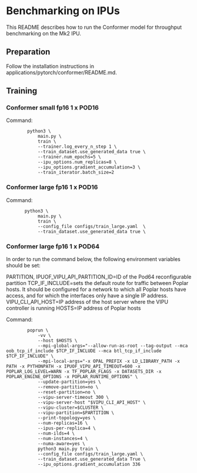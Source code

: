 # Benchmarking on IPUs

This README describes how to run the Conformer model for throughput benchmarking on the Mk2 IPU.


## Preparation

Follow the installation instructions in applications/pytorch/conformer/README.md.

## Training

### Conformer small fp16 1 x POD16 

Command:
```console
        python3 \
            main.py \
            train \
            --trainer.log_every_n_step 1 \
            --train_dataset.use_generated_data true \
            --trainer.num_epochs=5 \
            --ipu_options.num_replicas=8 \
            --ipu_options.gradient_accumulation=3 \
            --train_iterator.batch_size=2 
```

### Conformer large fp16 1 x POD16 

Command:
```console
       python3 \
            main.py \
            train \
            --config_file configs/train_large.yaml  \
            --train_dataset.use_generated_data true \
```

### Conformer large fp16 1 x POD64


In order to run the command below, the following environment variables should be set:

PARTITION, IPUOF_VIPU_API_PARTITION_ID=ID of the Pod64 reconfigurable partition
TCP_IF_INCLUDE=sets the default route for traffic between Poplar hosts. It should be configured for a network to which all Poplar hosts have access, and for which the interfaces only have a single IP address.
VIPU_CLI_API_HOST=IP address of the host server where the VIPU controller is running
HOSTS=IP address of Poplar hosts

Command:
```console
        poprun \
            -vv \
            --host $HOSTS \
            --mpi-global-args="--allow-run-as-root --tag-output --mca oob_tcp_if_include $TCP_IF_INCLUDE --mca btl_tcp_if_include $TCP_IF_INCLUDE" \
            --mpi-local-args="-x OPAL_PREFIX -x LD_LIBRARY_PATH -x PATH -x PYTHONPATH -x IPUOF_VIPU_API_TIMEOUT=600 -x POPLAR_LOG_LEVEL=WARN -x TF_POPLAR_FLAGS -x DATASETS_DIR -x POPLAR_ENGINE_OPTIONS -x POPLAR_RUNTIME_OPTIONS" \
            --update-partition=yes \
            --remove-partition=no \
            --reset-partition=no \
            --vipu-server-timeout 300 \
            --vipu-server-host "$VIPU_CLI_API_HOST" \
            --vipu-cluster=$CLUSTER \
            --vipu-partition=$PARTITION \
            --print-topology=yes \
            --num-replicas=16 \
            --ipus-per-replica=4 \
            --num-ilds=4 \
            --num-instances=4 \
            --numa-aware=yes \
            python3 main.py train \
            --config_file configs/train_large.yaml \
            --train_dataset.use_generated_data True \
            --ipu_options.gradient_accumulation 336
```